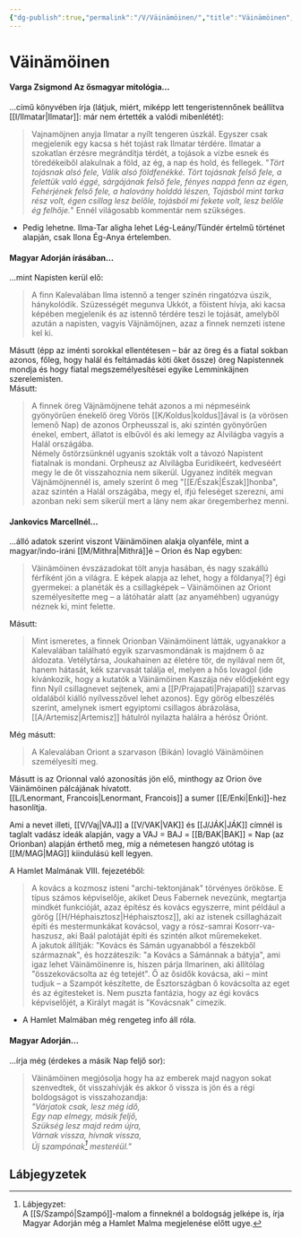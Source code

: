 ```yaml
---
{"dg-publish":true,"permalink":"/V/Väinämöinen/","title":"Väinämöinen","created":"2023-10-15T02:43","updated":"2024-10-26T00:46"}
---
```



# Väinämöinen

#### Varga Zsigmond Az ősmagyar mitológia...

...című könyvében írja (látjuk, miért, miképp lett tengeristennőnek beállítva [[I/Ilmatar\|Ilmatar]]: már nem értették a valódi mibenlétét):  
> Vajnamöjnen anyja Ilmatar a nyílt tengeren úszkál. Egyszer csak megjelenik egy kacsa s hét tojást rak Ilmatar térdére. Ilmatar a szokatlan érzésre megrándítja térdét, a tojások a vízbe esnek és töredékeiből alakulnak a föld, az ég, a nap és hold, és fellegek. "*Tört tojásnak alsó fele, Válik alsó földfenékké. Tört tojásnak felső fele, a felettük való éggé, sárgájának felső fele, fényes nappá fenn az égen, Fehérjének felső fele, a halovány holddá lészen, Tojásból mint tarka rész volt, égen csillag lesz belőle, tojásból mi fekete volt, lesz belőle ég felhője.*" Ennél világosabb kommentár nem szükséges.  
- Pedig lehetne. Ilma-Tar aligha lehet Lég-Leány/Tündér értelmű történet alapján, csak Ilona Ég-Anya értelemben.  

#### Magyar Adorján írásában...

...mint Napisten kerül elő:  
> A finn Kalevalában Ilma istennő a tenger színén ringatózva úszik, hánykolódik. Szüzességét megunva Ukkót, a főistent hívja, aki kacsa képében megjelenik és az istennő térdére teszi le tojását, amelyből azután a napisten, vagyis Väjnämöjnen, azaz a finnek nemzeti istene kel ki.  

Másutt (épp az iménti sorokkal ellentétesen – bár az öreg és a fiatal sokban azonos, főleg, hogy halál és feltámadás köti őket össze) öreg Napistennek mondja és hogy fiatal megszemélyesítései egyike Lemminkäjnen szerelemisten.  
Másutt:  
> A finnek öreg Väjnämöjnene tehát azonos a mi népmeséink gyönyörűen énekelő öreg Vörös [[K/Koldus\|koldus]]ával is (a vörösen lemenő Nap) de azonos Orpheusszal is, aki szintén gyönyörűen énekel, embert, állatot is elbűvöl és aki lemegy az Alvilágba vagyis a Halál országába.  
> Némely őstörzsünknél ugyanis szokták volt a távozó Napistent fiatalnak is mondani. Orpheusz az Alvilágba Euridikeért, kedveséért megy le de őt visszahoznia nem sikerül. Ugyanez indíték megvan Väjnämöjnennél is, amely szerint ő meg "[[E/Észak\|Észak]]honba", azaz szintén a Halál országába, megy el, ifjú feleséget szerezni, ami azonban neki sem sikerül mert a lány nem akar öregemberhez menni.  

#### Jankovics Marcellnél...

...álló adatok szerint viszont Väinämöinen alakja olyanféle, mint a magyar/indo-iráni [[M/Mithra\|Mithrá]]é – Orion és Nap egyben:  
> Väinämöinen évszázadokat tölt anyja hasában, és nagy szakállú férfiként jön a világra. E képek alapja az lehet, hogy a földanya\[?\] égi gyermekei: a planéták és a csillagképek – Väinämöinen az Oriont személyesítette meg – a látóhatár alatt (az anyaméhben) ugyanúgy néznek ki, mint felette.  

Másutt:  
> Mint ismeretes, a finnek Orionban Väinämöinent látták, ugyanakkor a Kalevalában található egyik szarvasmondának is majdnem ő az áldozata. Vetélytársa, Joukahainen az életére tör, de nyilával nem őt, hanem hátasát, kék szarvasát találja el, melyen a hős lovagol (ide kívánkozik, hogy a kutatók a Väinämöinen Kaszája név elődjeként egy finn Nyíl csillagnevet sejtenek, ami a [[P/Prajapati\|Prajapati]] szarvas oldalából kiálló nyílvesszővel lehet azonos). Egy görög elbeszélés szerint, amelynek ismert egyiptomi csillagos ábrázolása, [[A/Artemisz\|Artemisz]] hátulról nyilazta halálra a hérósz Óriónt.  

Még másutt:  
> A Kalevalában Oriont a szarvason (Bikán) lovagló Väinämöinen személyesíti meg.  

Másutt is az Orionnal való azonosítás jön elő, minthogy az Orion öve Väinämöinen pálcájának hívatott.  
[[L/Lenormant, Francois\|Lenormant, Francois]] a sumer [[E/Enki\|Enki]]-hez hasonlítja.  

Ami a nevet illeti, [[V/Vaj\|VAJ]] a [[V/VAK\|VAK]] és [[J/JÁK\|JÁK]] címnél is taglalt vadász ideák alapján, vagy a VAJ = BAJ = [[B/BAK\|BAK]] = Nap (az Orionban) alapján érthető meg, míg a németesen hangzó utótag is [[M/MAG\|MAG]] kiindulású kell legyen.  

A Hamlet Malmának VIII. fejezetéből:  
> A kovács a kozmosz isteni "archi-tektonjának" törvényes örököse. E típus számos képviselője, akiket Deus Fabernek nevezünk, megtartja mindkét funkcióját, azaz építész és kovács egyszerre, mint például a görög [[H/Héphaisztosz\|Héphaisztosz]], aki az istenek csillagházait építi és mestermunkákat kovácsol, vagy a rósz-samrai Kosorr-va-haszusz, aki Baál palotáját építi és szintén alkot műremekeket.  
> A jakutok állítják: "Kovács és Sámán ugyanabból a fészekből származnak", és hozzáteszik: "a Kovács a Sámánnak a bátyja", ami igaz lehet Väinämöinenre is, hiszen párja Ilmarinen, aki állítólag "összekovácsolta az ég tetejét". Ő az ősidők kovácsa, aki – mint tudjuk – a Szampót készítette, de Észtországban ő kovácsolta az eget és az égitesteket is. Nem puszta fantázia, hogy az égi kovács képviselőjét, a Királyt magát is "Kovácsnak" címezik.  
- A Hamlet Malmában még rengeteg info áll róla.

#### Magyar Adorján...

...írja még (érdekes a másik Nap feljő sor):  
> Väinämöinen megjósolja hogy ha az emberek majd nagyon sokat szenvedtek, őt visszahívják és akkor ő vissza is jön és a régi boldogságot is visszahozandja:  
> *"Várjatok csak, lesz még idő,  
> Egy nap elmegy, másik feljő,  
> Szükség lesz majd reám újra,  
> Várnak vissza, hívnak vissza,  
> Új szampónak[^1] mesteréül."*  

## Lábjegyzetek

[^1]: Lábjegyzet:  
A [[S/Szampó\|Szampó]]-malom a finneknél a boldogság jelképe is, írja Magyar Adorján még a Hamlet Malma megjelenése előtt ugye.  